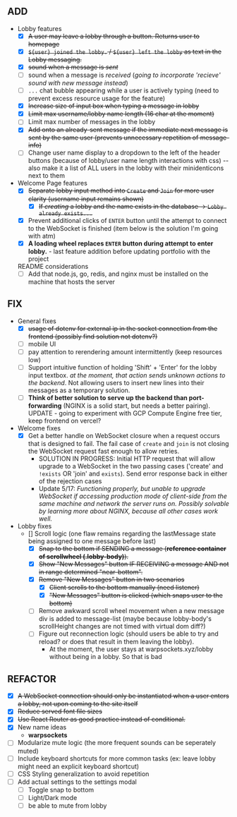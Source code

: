 ## ADD
- Lobby features
  - [x] ~~A user may leave a lobby through a button. Returns user to homepage~~
  - [x] ~~`${user} joined the lobby.` / `${user} left the lobby` as text in the Lobby messaging.~~
  - [x] ~~sound when a message is *sent*~~
  - [ ] sound when a message is *received* (*going to incorporate 'recieve' sound with new message instead*)
  - [ ] `...` chat bubble appearing while a user is actively typing (need to prevent excess resource usage for the feature)
  - [x] ~~Increase size of input box when typing a message in lobby~~
  - [x] ~~Limit max username/lobby name length (16 char at the moment)~~
  - [ ] Limit max number of messages in the lobby
  - [x] ~~Add onto an already-sent message if the immediate next message is sent by the same user (prevents unnecessary repetition of message-info)~~
  - [ ] Change user name display to a dropdown to the left of the header buttons (because of lobby/user name length interactions with css) -- also make it a list of ALL users in the lobby with their minidenticons next to them

- Welcome Page features
  - [x] ~~Separate lobby input method into `Create` and `Join` for more user clarity (username input remains shown)~~
    - [x] ~~If *creating* a lobby and the name exists in the database -> `Lobby already exists...`~~
  - [x] Prevent additional clicks of `ENTER` button until the attempt to connect to the WebSocket is finished (item below is the solution I'm going with atm)
  - [x] **A loading wheel replaces `ENTER` button during attempt to enter lobby.** - last feature addition before updating portfolio with the project

  README considerations
  - [ ] Add that node.js, go, redis, and nginx must be installed on the machine that hosts the server

## FIX
- General fixes
  - [x] ~~usage of dotenv for external ip in the socket connection from the frontend (possibly find solution not dotenv?)~~
  - [ ] mobile UI
  - [ ] pay attention to rerendering amount intermittently (keep resources low)
  <!-- - [ ] possibly render user text immediately instead of waiting for sync with db (probably bad practice though) -->
  - [ ] Support intuitive function of holding 'Shift' + 'Enter' for the lobby input textbox. *at the moment, that action sends unknown actions to the backend*. Not allowing users to insert new lines into their messages as a temporary solution.
  - [ ] **Think of better solution to serve up the backend than port-forwarding** (NGINX is a solid start, but needs a better pairing). UPDATE - going to experiment with GCP Compute Engine free tier, keep frontend on vercel?

- Welcome fixes
  - [x] Get a better handle on WebSocket closure when a request occurs that is designed to fail. The fail case of `create` and `join` is not closing the WebSocket request fast enough to allow retries.
    - SOLUTION IN PROGRESS: Initial HTTP request that will allow upgrade to a WebSocket in the two passing cases ('create' and `!exists` OR 'join' and `exists`). Send error response back in either of the rejection cases
    - Update 5/17: *Functioning properly, but unable to upgrade WebSocket if accessing production mode of client-side from the same machine and network the server runs on. Possibly solvable by learning more about NGINX, because all other cases work well.*

- Lobby fixes
  - [] Scroll logic (one flaw remains regarding the lastMessage state being assigned to one message before last)
    - [x] ~~Snap to the bottom if SENDING a message (**reference container of scrollwheel (.lobby-body)**).~~
    - [x] ~~Show "New Messages" button IF RECEIVING a message AND not in range determined "near-bottom".~~
    - [x] ~~Remove "New Messages" button in two scenarios~~
      - [x] ~~Client scrolls to the bottom manually (need listener)~~
      - [x] ~~"New Messages" button is clicked (which snaps user to the bottom)~~
    - [ ] Remove awkward scroll wheel movement when a new message div is added to message-list (maybe because lobby-body's scrollHeight changes are not timed with virtual dom diff?)
    - [ ] Figure out reconnection logic (should users be able to try and reload? or does that result in them leaving the lobby).
      - At the moment, the user stays at warpsockets.xyz/lobby without being in a lobby. So that is bad

## REFACTOR
- [x] ~~A WebSocket connection should only be instantiated when a user enters a lobby, not upon coming to the site itself~~
- [x] ~~Reduce served font file sizes~~
- [x] ~~Use React Router as good practice instead of conditional.~~
- [x] New name ideas
  - **warpsockets**
- [ ] Modularize mute logic (the more frequent sounds can be seperately muted)
- [ ] Include keyboard shortcuts for more common tasks (ex: leave lobby might need an explicit keyboard shortcut)
- [ ] CSS Styling generalization to avoid repetition
- [ ] Add actual settings to the settings modal
  - [ ] Toggle snap to bottom
  - [ ] Light/Dark mode
  - [ ] be able to mute from lobby